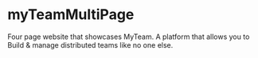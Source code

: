 # myTeamMultiPage
Four page website that showcases MyTeam. A platform that allows you to Build & manage distributed teams like no one else.

